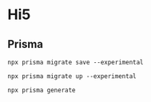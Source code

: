 
# Hi5


## Prisma
```
npx prisma migrate save --experimental

npx prisma migrate up --experimental

npx prisma generate

```

